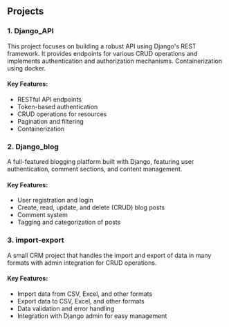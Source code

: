 ## Projects

### 1. Django_API
This project focuses on building a robust API using Django's REST framework. It provides endpoints for various CRUD operations and implements authentication and authorization mechanisms. Containerization using docker.

#### Key Features:
- RESTful API endpoints
- Token-based authentication
- CRUD operations for resources
- Pagination and filtering
- Containerization

### 2. Django_blog
A full-featured blogging platform built with Django, featuring user authentication, comment sections, and content management.

#### Key Features:
- User registration and login
- Create, read, update, and delete (CRUD) blog posts
- Comment system
- Tagging and categorization of posts

### 3. import-export
A small CRM project that handles the import and export of data in many formats with admin integration for CRUD operations.

#### Key Features:
- Import data from CSV, Excel, and other formats
- Export data to CSV, Excel, and other formats
- Data validation and error handling
- Integration with Django admin for easy management
